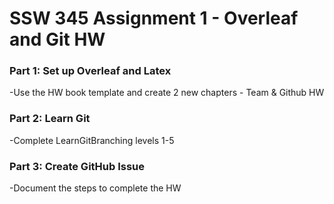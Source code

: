 # SSW 345 Assignment 1 - Overleaf and Git HW

### Part 1: Set up Overleaf and Latex
-Use the HW book template and create 2 new chapters - Team & Github HW

### Part 2: Learn Git
-Complete LearnGitBranching levels 1-5

### Part 3: Create GitHub Issue 
-Document the steps to complete the HW
